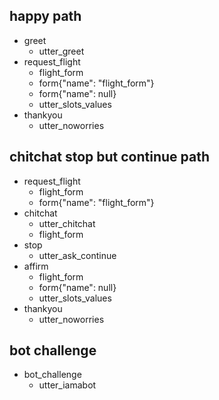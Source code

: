 
## happy path
* greet
    - utter_greet
* request_flight
    - flight_form
    - form{"name": "flight_form"}
    - form{"name": null}
    - utter_slots_values
* thankyou
    - utter_noworries
    
## chitchat stop but continue path
* request_flight
    - flight_form
    - form{"name": "flight_form"}
* chitchat
    - utter_chitchat
    - flight_form
* stop
    - utter_ask_continue
* affirm
    - flight_form
    - form{"name": null}
    - utter_slots_values
* thankyou
    - utter_noworries

## bot challenge
* bot_challenge
  - utter_iamabot
